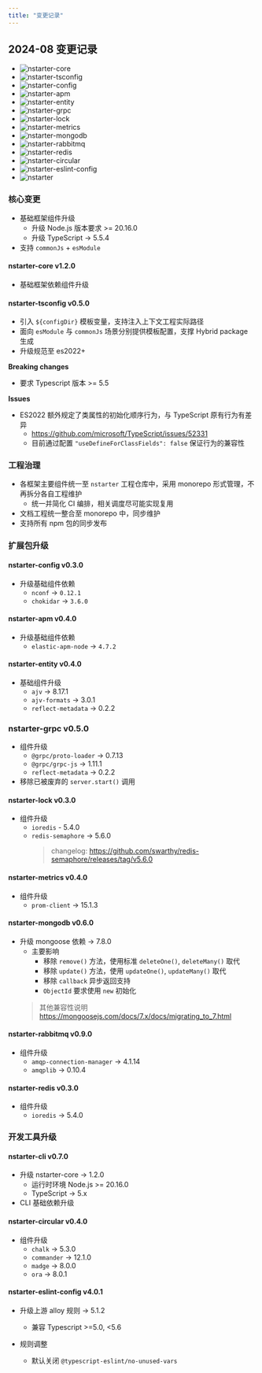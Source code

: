 ```yaml
---
title: "变更记录"
---
```


## 2024-08 变更记录

- ![nstarter-core](https://img.shields.io/badge/nstarter--core-v1%2E2%2E0-orange?logo=npm&style=flat)
- ![nstarter-tsconfig](https://img.shields.io/badge/nstarter--tsconfig-v0%2E5%2E0-orange?logo=npm&style=flat)
- ![nstarter-config](https://img.shields.io/badge/nstarter--config-v0%2E3%2E0-orange?logo=npm&style=flat)
- ![nstarter-apm](https://img.shields.io/badge/nstarter--apm-v0%2E4%2E0-orange?logo=npm&style=flat)
- ![nstarter-entity](https://img.shields.io/badge/nstarter--entity-v0%2E4%2E0-orange?logo=npm&style=flat)
- ![nstarter-grpc](https://img.shields.io/badge/nstarter--grpc-v0%2E5%2E0-orange?logo=npm&style=flat)
- ![nstarter-lock](https://img.shields.io/badge/nstarter--lock-v0%2E3%2E0-orange?logo=npm&style=flat)
- ![nstarter-metrics](https://img.shields.io/badge/nstarter--metrics-v0%2E4%2E0-orange?logo=npm&style=flat)
- ![nstarter-mongodb](https://img.shields.io/badge/nstarter--mongodb-v0%2E6%2E0-orange?logo=npm&style=flat)
- ![nstarter-rabbitmq](https://img.shields.io/badge/nstarter--rabbitmq-v0%2E9%2E0-orange?logo=npm&style=flat)
- ![nstarter-redis](https://img.shields.io/badge/nstarter--redis-v0%2E3%2E0-orange?logo=npm&style=flat)
- ![nstarter-circular](https://img.shields.io/badge/nstarter--circular-v0%2E4%2E0-orange?logo=npm&style=flat)
- ![nstarter-eslint-config](https://img.shields.io/badge/nstarter--eslint--config-v4%2E0%2E1-orange?logo=npm&style=flat)
- ![nstarter](https://img.shields.io/badge/nstarter-v0%2E7%2E0-orange?logo=npm&style=flat)


### 核心变更

* 基础框架组件升级
    - 升级 Node.js 版本要求 >= 20.16.0
    - 升级 TypeScript -> 5.5.4
* 支持 `commonJs` + `esModule`


#### nstarter-core v1.2.0

* 基础框架依赖组件升级


#### nstarter-tsconfig v0.5.0

* 引入 `${configDir}` 模板变量，支持注入上下文工程实际路径
* 面向 `esModule` 与 `commonJs` 场景分别提供模板配置，支撑 Hybrid package 生成
* 升级规范至 es2022+

**Breaking changes**

* 要求 Typescript 版本 >= 5.5

**Issues**
* ES2022 额外规定了类属性的初始化顺序行为，与 TypeScript 原有行为有差异
    - https://github.com/microsoft/TypeScript/issues/52331
    - 目前通过配置 `"useDefineForClassFields": false` 保证行为的兼容性



### 工程治理

* 各框架主要组件统一至 `nstarter` 工程仓库中，采用 monorepo 形式管理，不再拆分各自工程维护
  - 统一并简化 CI 编排，相关调度尽可能实现复用
* 文档工程统一整合至 monorepo 中，同步维护
* 支持所有 npm 包的同步发布


### 扩展包升级

#### nstarter-config v0.3.0

* 升级基础组件依赖
    - `nconf` -> `0.12.1`
    - `chokidar` -> `3.6.0`


#### nstarter-apm v0.4.0

* 升级基础组件依赖
    - `elastic-apm-node` -> `4.7.2`


#### nstarter-entity v0.4.0

* 基础组件升级
    - `ajv` -> 8.17.1
    - `ajv-formats` -> 3.0.1
    - `reflect-metadata` -> 0.2.2


### nstarter-grpc v0.5.0

* 组件升级
    - `@grpc/proto-loader` -> 0.7.13
    - `@grpc/grpc-js` -> 1.11.1
    - `reflect-metadata` -> 0.2.2
* 移除已被废弃的 `server.start()` 调用


#### nstarter-lock v0.3.0

* 组件升级
    - `ioredis` - 5.4.0
    - `redis-semaphore` -> 5.6.0
      > changelog: https://github.com/swarthy/redis-semaphore/releases/tag/v5.6.0

#### nstarter-metrics v0.4.0

* 组件升级
    - `prom-client` -> 15.1.3


#### nstarter-mongodb v0.6.0

* 升级 mongoose 依赖 -> 7.8.0
    - 主要影响
        - 移除 `remove()` 方法，使用标准 `deleteOne()`, `deleteMany()` 取代
        - 移除 `update()` 方法，使用 `updateOne()`, `updateMany()` 取代
        - 移除 `callback` 异步返回支持
        - `ObjectId` 要求使用 `new` 初始化
  > 其他兼容性说明 https://mongoosejs.com/docs/7.x/docs/migrating_to_7.html
  

#### nstarter-rabbitmq v0.9.0

* 组件升级
    - `amqp-connection-manager` -> 4.1.14
    - `amqplib` -> 0.10.4


#### nstarter-redis v0.3.0

* 组件升级
    - `ioredis` -> 5.4.0


### 开发工具升级

#### nstarter-cli v0.7.0

* 升级 nstarter-core -> 1.2.0
    - 运行时环境 Node.js >= 20.16.0
    - TypeScript -> 5.x
* CLI 基础依赖升级


#### nstarter-circular v0.4.0

* 组件升级
    - `chalk` -> 5.3.0
    - `commander` -> 12.1.0
    - `madge` -> 8.0.0
    - `ora` -> 8.0.1


#### nstarter-eslint-config v4.0.1

* 升级上游 alloy 规则 -> 5.1.2
    - 兼容 Typescript >=5.0, <5.6
  
* 规则调整
    - 默认关闭 `@typescript-eslint/no-unused-vars`
